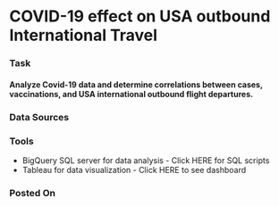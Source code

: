 # COVID-19 effect on USA outbound International Travel

### Task

#### Analyze Covid-19 data and determine correlations between cases, vaccinations, and USA international outbound flight departures.

### Data Sources

### Tools

* BigQuery SQL server for data analysis - Click HERE for SQL scripts
* Tableau for data visualization - Click HERE to see dashboard

### Posted On


